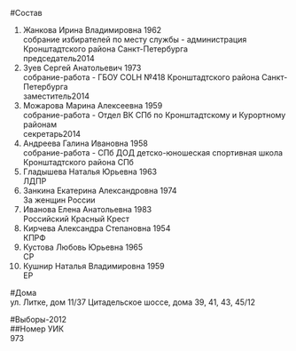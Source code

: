 #Состав  
1. Жанкова Ирина Владимировна 1962  
    собрание избирателей по месту службы - администрация Кронштадтского района Санкт-Петербурга  
    председатель2014  
2. Зуев Сергей Анатольевич 1973  
    собрание-работа - ГБОУ COLH №418 Кронштадтского района Санкт-Петербурга  
    заместитель2014  
3. Можарова Марина Алексеевна 1959  
    собрание-работа - Отдел ВК СПб по Кронштадтскому и Курортному районам  
    секретарь2014  
4. Андреева Галина Ивановна 1958  
    собрание-работа - СПб ДОД детско-юношеская спортивная школа Кронштадтского района СПб  
5. Гладышева Наталья Юрьевна 1963  
    ЛДПР  
6. Занкина Екатерина Александровна 1974  
    За женщин России  
7. Иванова Елена Анатольевна 1983  
    Российский Красный Крест  
8. Кирчева Александра Степановна 1954  
    КПРФ  
9. Кустова Любовь Юрьевна 1965  
    СР  
10. Кушнир Наталья Владимировна 1959  
    ЕР  
  
#Дома  
ул. Литке, дом 11/37 Цитадельское шоссе, дома 39, 41, 43, 45/12  
  
#Выборы-2012  
##Номер УИК  
973  
